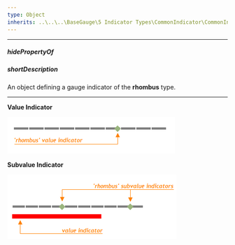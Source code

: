 ```yaml
---
type: Object
inherits: ..\..\..\BaseGauge\5 Indicator Types\CommonIndicator\CommonIndicator.md
---
```

---
##### hidePropertyOf

##### shortDescription
An object defining a gauge indicator of the **rhombus** type.

---
**Value Indicator**

![Rhombus Gauge Value Indicator DevExtreme](/images/ChartJS/RhombusValueIndicator.png)

**Subvalue Indicator**

![Rhombus Gauge Subvalue Indicator DevExtreme](/images/ChartJS/RhombusSubvalueIndicator.png)